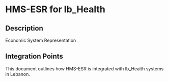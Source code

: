 # HMS-ESR for lb_Health

## Description

Economic System Representation

## Integration Points

This document outlines how HMS-ESR is integrated with lb_Health systems in Lebanon.
